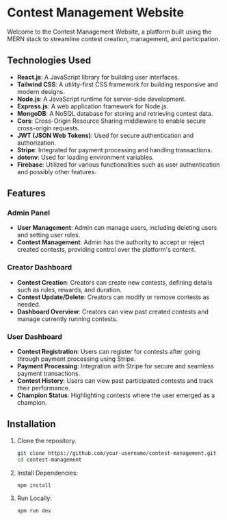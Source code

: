 # Contest Management Website

Welcome to the Contest Management Website, a platform built using the MERN stack to streamline contest creation, management, and participation.

## Technologies Used

- **React.js**: A JavaScript library for building user interfaces.
- **Tailwind CSS**: A utility-first CSS framework for building responsive and modern designs.
- **Node.js**: A JavaScript runtime for server-side development.
- **Express.js**: A web application framework for Node.js.
- **MongoDB**: A NoSQL database for storing and retrieving contest data.
- **Cors**: Cross-Origin Resource Sharing middleware to enable secure cross-origin requests.
- **JWT (JSON Web Tokens)**: Used for secure authentication and authorization.
- **Stripe**: Integrated for payment processing and handling transactions.
- **dotenv**: Used for loading environment variables.
- **Firebase**: Utilized for various functionalities such as user authentication and possibly other features.

## Features

### Admin Panel

- **User Management**: Admin can manage users, including deleting users and setting user roles.
- **Contest Management**: Admin has the authority to accept or reject created contests, providing control over the platform's content.

### Creator Dashboard

- **Contest Creation**: Creators can create new contests, defining details such as rules, rewards, and duration.
- **Contest Update/Delete**: Creators can modify or remove contests as needed.
- **Dashboard Overview**: Creators can view past created contests and manage currently running contests.

### User Dashboard

- **Contest Registration**: Users can register for contests after going through payment processing using Stripe.
- **Payment Processing**: Integration with Stripe for secure and seamless payment transactions.
- **Contest History**: Users can view past participated contests and track their performance.
- **Champion Status**: Highlighting contests where the user emerged as a champion.

## Installation

1. Clone the repository.
   ```bash
   git clone https://github.com/your-username/contest-management.git
   cd contest-management
2. Install Dependencies:

   ```bash
   npm install

3. Run Locally:

   ```bash
   npm run dev